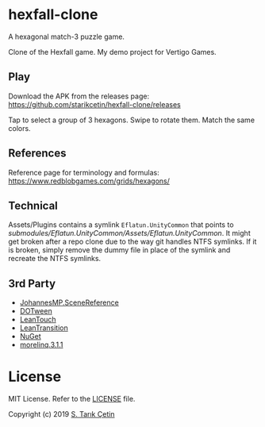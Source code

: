 # hexfall-clone

A hexagonal match-3 puzzle game. 

Clone of the Hexfall game. My demo project for Vertigo Games.

## Play

Download the APK from the releases page: https://github.com/starikcetin/hexfall-clone/releases

Tap to select a group of 3 hexagons. Swipe to rotate them. Match the same colors.

## References

Reference page for terminology and formulas: https://www.redblobgames.com/grids/hexagons/

## Technical

Assets/Plugins contains a symlink `Eflatun.UnityCommon` that points to *submodules/Eflatun.UnityCommon/Assets/Eflatun.UnityCommon*. It might get broken after a repo clone due to the way git handles NTFS symlinks. If it is broken, simply remove the dummy file in place of the symlink and recreate the NTFS symlinks.

## 3rd Party

* [JohannesMP.SceneReference](https://gist.github.com/JohannesMP/ec7d3f0bcf167dab3d0d3bb480e0e07b)
* [DOTween](http://dotween.demigiant.com/)
* [LeanTouch](https://assetstore.unity.com/packages/tools/input-management/lean-touch-30111)
* [LeanTransition](https://assetstore.unity.com/packages/tools/animation/lean-transition-144107)
* [NuGet](https://assetstore.unity.com/packages/tools/utilities/nuget-for-unity-104640)
* [morelinq.3.1.1](https://www.nuget.org/packages/MoreLinq)

# License

MIT License. Refer to the [LICENSE](LICENSE) file.

Copyright (c) 2019 [S. Tarık Çetin](https://github.com/starikcetin)
